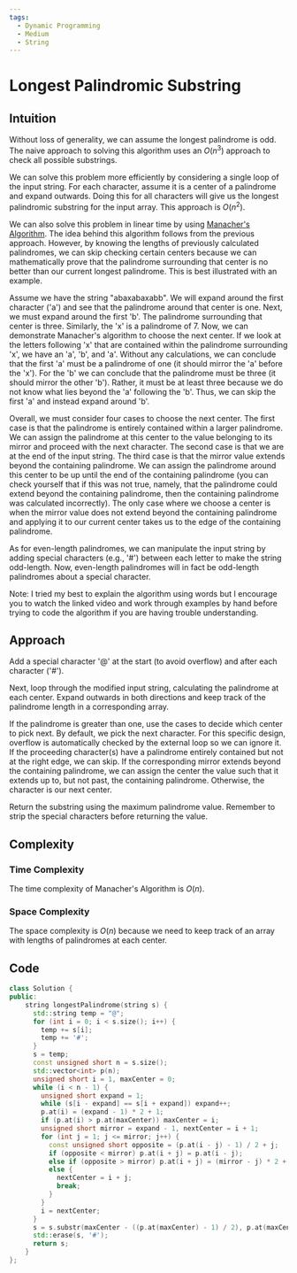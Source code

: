 ```yaml
---
tags:
  - Dynamic Programming
  - Medium
  - String
---
```


# Longest Palindromic Substring

## Intuition

Without loss of generality, we can assume the longest palindrome is odd. The naive approach to solving this algorithm uses an $O(n^3)$ approach to check all possible substrings.

We can solve this problem more efficiently by considering a single loop of the input string. For each character, assume it is a center of a palindrome and expand outwards. Doing this for all characters will give us the longest palindromic substring for the input array. This approach is $O(n^2)$.

We can also solve this problem in linear time by using [Manacher's Algorithm](https://www.youtube.com/watch?v=V-sEwsca1ak). The idea behind this algorithm follows from the previous approach. However, by knowing the lengths of previously calculated palindromes, we can skip checking certain centers because we can mathematically prove that the palindrome surrounding that center is no better than our current longest palindrome. This is best illustrated with an example.

Assume we have the string "abaxabaxabb". We will expand around the first character ('a') and see that the palindrome around that center is one. Next, we must expand around the first 'b'. The palindrome surrounding that center is three. Similarly, the 'x' is a palindrome of 7. Now, we can demonstrate Manacher's algorithm to choose the next center. If we look at the letters following 'x' that are contained within the palindrome surrounding 'x', we have an 'a', 'b', and 'a'. Without any calculations, we can conclude that the first 'a' must be a palindrome of one (it should mirror the 'a' before the 'x'). For the 'b' we can conclude that the palindrome must be three (it should mirror the other 'b'). Rather, it must be at least three because we do not know what lies beyond the 'a' following the 'b'. Thus, we can skip the first 'a' and instead expand around 'b'.

Overall, we must consider four cases to choose the next center. The first case is that the palindrome is entirely contained within a larger palindrome. We can assign the palindrome at this center to the value belonging to its mirror and proceed with the next character. The second case is that we are at the end of the input string. The third case is that the mirror value extends beyond the containing palindrome. We can assign the palindrome around this center to be up until the end of the containing palindrome (you can check yourself that if this was not true, namely, that the palindrome could extend beyond the containing palindrome, then the containing palindrome was calculated incorrectly). The only case where we choose a center is when the mirror value does not extend beyond the containing palindrome and applying it to our current center takes us to the edge of the containing palindrome.

As for even-length palindromes, we can manipulate the input string by adding special characters (e.g., '#') between each letter to make the string odd-length. Now, even-length palindromes will in fact be odd-length palindromes about a special character.

Note: I tried my best to explain the algorithm using words but I encourage you to watch the linked video and work through examples by hand before trying to code the algorithm if you are having trouble understanding.

## Approach

Add a special character '@' at the start (to avoid overflow) and after each character ('#').

Next, loop through the modified input string, calculating the palindrome at each center. Expand outwards in both directions and keep track of the palindrome length in a corresponding array.

If the palindrome is greater than one, use the cases to decide which center to pick next. By default, we pick the next character. For this specific design, overflow is automatically checked by the external loop so we can ignore it. If the proceeding character(s) have a palindrome entirely contained but not at the right edge, we can skip. If the corresponding mirror extends beyond the containing palindrome, we can assign the center the value such that it extends up to, but not past, the containing palindrome. Otherwise, the character is our next center.

Return the substring using the maximum palindrome value. Remember to strip the special characters before returning the value.

## Complexity

### Time Complexity

The time complexity of Manacher's Algorithm is $O(n)$.

### Space Complexity

The space complexity is $O(n)$ because we need to keep track of an array with lengths of palindromes at each center.

## Code

```cpp
class Solution {
public:
    string longestPalindrome(string s) {
      std::string temp = "@";
      for (int i = 0; i < s.size(); i++) {
        temp += s[i];
        temp += '#';
      }
      s = temp;
      const unsigned short n = s.size();
      std::vector<int> p(n);
      unsigned short i = 1, maxCenter = 0;
      while (i < n - 1) {
        unsigned short expand = 1;
        while (s[i - expand] == s[i + expand]) expand++;
        p.at(i) = (expand - 1) * 2 + 1;
        if (p.at(i) > p.at(maxCenter)) maxCenter = i;
        unsigned short mirror = expand - 1, nextCenter = i + 1;
        for (int j = 1; j <= mirror; j++) {
          const unsigned short opposite = (p.at(i - j) - 1) / 2 + j;
          if (opposite < mirror) p.at(i + j) = p.at(i - j);
          else if (opposite > mirror) p.at(i + j) = (mirror - j) * 2 + 1;
          else {
            nextCenter = i + j;
            break;
          }
        }
        i = nextCenter;
      }
      s = s.substr(maxCenter - ((p.at(maxCenter) - 1) / 2), p.at(maxCenter));
      std::erase(s, '#');
      return s;
    }
};
```
